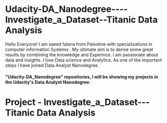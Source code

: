 # Udacity-DA_Nanodegree----Investigate_a_Dataset--Titanic Data Analysis

Hello Everyone!
I am saeed falana from Palestine with specializations in computer information Systems . My ultimate aim is to derive some great results by combining the knowledge and Experince.
I am passionate about data and insights. I love Data science and Analytics. As one of the important steps I have joined Data Analyst Nanodegree.

#### "Udacity-DA_Nanodegree" repositories, I will be showing my projects in the Udacity's Data Analyst Nanodegree.

# Project - Investigate_a_Dataset---Titanic Data Analysis
